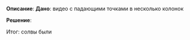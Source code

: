 **Описание**:
**Дано**: видео с падающими точками в несколько колонок

**Решение**: 

Итог: солвы были
